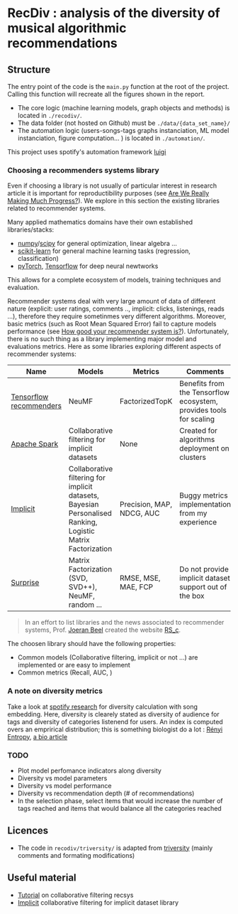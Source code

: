 # RecDiv : analysis of the diversity of musical algorithmic recommendations

## Structure
The entry point of the code is the `main.py` function at the root of the project. Calling this 
function will recreate all the figures shown in the report.

* The core logic (machine learning models, graph objects and methods) is located in `./recodiv/`. 
* The data folder (not hosted on Github) must be `./data/{data_set_name}/`
* The automation logic (users-songs-tags graphs instanciation, ML model instanciation, figure 
computation... ) is located in `./automation/`. 

This project uses spotify's automation framework [luigi](https://github.com/spotify/luigi/)

### Choosing a recommenders systems library
Even if choosing a library is not usually of particular interest in research article it is important for reproductibility purposes (see [Are We Really Making Much Progress?](http://arxiv.org/abs/1907.06902)). We explore in this section the existing libraries related to recommender systems.

Many applied mathematics domains have their own established libraries/stacks:
- [numpy](https://numpy.org/)/[scipy](https://scipy.org/) for general optimization, linear algebra ...
- [scikit-learn](https://scikit-learn.org) for general machine learning tasks (regression, classification)
- [pyTorch](https://pytorch.org/), [Tensorflow](https://www.tensorflow.org/) for deep neural newtworks 

This allows for a complete ecosystem of models, training techniques and evaluation.

Recommender systems deal with very large amount of data of different nature (explicit: user ratings, comments .., implicit: clicks, listenings, reads ...), therefore they require sometinmes very different algorithms. Moreover, basic metrics (such as Root Mean Squared Error) fail to capture models performance (see [How good your recommender system is?](https://doi.org/10.1007/s13042-017-0762-9)). Unfortunately,  there is no such thing as a library implementing major model and evaluations metrics. Here as some libraries exploring different aspects of recommender systems:

| Name                                                                              | Models                                                                                                      | Metrics                   | Comments                                                           |
| --------------------------------------------------------------------------------- | ----------------------------------------------------------------------------------------------------------- | ------------------------- | ------------------------------------------------------------------ |
| [Tensorflow recommenders](https://www.tensorflow.org/recommenders)                | NeuMF                                                                                                       | FactorizedTopK            | Benefits from the Tensorflow ecosystem, provides tools for scaling |
| [Apache Spark](https://spark.apache.org/docs/1.2.2/api/python/pyspark.mllib.html) | Collaborative filtering for implicit datasets                                                               | None                      | Created for algorithms deployment on clusters                      |
| [Implicit](https://github.com/benfred/implicit)                                   | Collaborative filtering for implicit datasets, Bayesian Personalised Ranking, Logistic Matrix Factorization | Precision, MAP, NDCG, AUC | Buggy metrics implementation from my experience                    |
| [Surprise](https://github.com/NicolasHug/Surprise)                                | Matrix Factorization (SVD, SVD++), NeuMF, random ...                                                        | RMSE, MSE, MAE, FCP       | Do not provide implicit dataset support out of the box             |

> In an effort to list libraries and the news associated to recommender systems, Prof. [Joeran Beel](https://isg.beel.org/people/joeran-beel/) created the website [RS_c](https://recommender-systems.com). 

The choosen library should have the following properties:
- Common models (Collaborative filtering, implicit or not ...) are implemented or are easy to implement
- Common metrics (Recall, AUC, )

### A note on diversity metrics

Take a look at [spotify research](https://dl.acm.org/doi/10.1145/3366423.3380281) for diversity calculation with song embedding.
Here, diversity is clearely stated as diversity of audience for tags and diversity of categories listenend for users. 
An index is computed overs an emprirical distribution; this is something biologist do a lot : [Rényi Entropy](https://en.wikipedia.org/wiki/R%C3%A9nyi_entropy), [a bio article](http://www.cambridge.org/core/journals/journal-of-tropical-ecology/article/new-local-estimator-of-regional-species-diversity-in-terms-of-shadow-species-with-a-case-study-from-sumatra/3862C02AFFBD2954004A9BB0A827A7E5)
 

### TODO
- Plot model perfomance indicators along diversity
- Diversity vs model parameters
- Diversity vs model performance
- Diversity vs recommendation depth (# of recommendations)
- In the selection phase, select items that would increase the number of tags reached and items that
  would balance all the categories reached


## Licences
* The code in `recodiv/triversity/` is adapted from [triversity](https://github.com/Nobody35/triversity)
(mainly comments and formating modifications)

## Useful material
* [Tutorial](https://jessesw.com/Rec-System/) on collaborative filtering recsys
* [Implicit](https://implicit.readthedocs.io/en/latest/) collaborative filtering for implicit 
dataset library